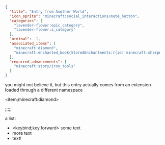 ```json
{
  "title": "Entry from Another World",
  "icon_sprite": "minecraft:social_interactions/mute_button",
  "categories": [
    "lavender-flower:epic_category",
    "lavender-flower:a_category"
  ],
  "ordinal": -1,
  "associated_items": [
    "minecraft:diamond",
    "minecraft:enchanted_book{StoredEnchantments:[{id:'minecraft:sharpness', lvl:2s}]}"
  ],
  "required_advancements": [
    "minecraft:story/iron_tools"
  ]
}
```

you might not believe it, but this entry actually comes from an extension loaded through a different namespace

<item;minecraft:diamond>

;;;;;

a list:
- <keybind;key.forward> some text
- more text
- text!